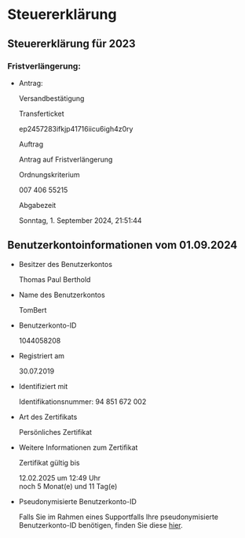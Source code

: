 # Steuererklärung

## Steuererklärung für 2023

### Fristverlängerung:

- Antrag: 
  
  Versandbestätigung
  
  Transferticket
  
  ep2457283ifkjp41716iicu6igh4z0ry
  
  Auftrag
  
  Antrag auf Fristverlängerung
  
  Ordnungskriterium
  
  007 406 55215
  
  Abgabezeit
  
  Sonntag, 1. September 2024, 21:51:44

## Benutzerkontoinformationen vom 01.09.2024

- Besitzer des Benutzerkontos
  
  Thomas Paul Berthold

- Name des Benutzerkontos
  
  TomBert

- Benutzerkonto-ID
  
  1044058208

- Registriert am
  
  30.07.2019

- Identifiziert mit
  
  Identifikationsnummer: 94 851 672 002

- Art des Zertifikats
  
  Persönliches Zertifikat

- Weitere Informationen zum Zertifikat
  
  Zertifikat gültig bis
  
  12.02.2025 um 12:49 Uhr  
  noch 5 Monat(e) und 11 Tag(e)

- Pseudonymisierte Benutzerkonto-ID
  
  Falls Sie im Rahmen eines Supportfalls Ihre pseudonymisierte Benutzerkonto-ID benötigen, finden Sie diese [hier](https://www.elster.de/eportal/meinKonto/ekonanutzung/loginverlauf).
